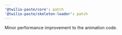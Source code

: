 ```yaml
---
'@twilio-paste/core': patch
'@twilio-paste/skeleton-loader': patch
---
```


Minor performance improvement to the animation code.
